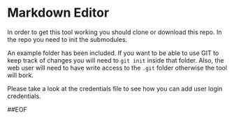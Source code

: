 # Markdown Editor

In order to get this tool working you should clone or download this repo.
In the repo you need to init the submodules.

An example folder has been included. If you want to be able to use GIT to keep 
track of changes you will need to `git init` inside that folder. Also, the web
user will need to have write access to the `.git` folder otherwise the tool will 
bork.

Please take a look at the credentials file to see how you can add user login 
credentials.

##EOF
